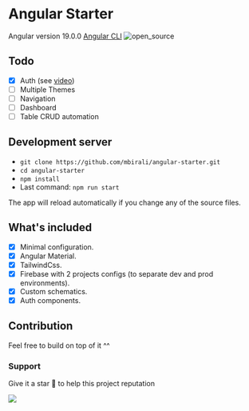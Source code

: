# Angular Starter

Angular version 19.0.0 [Angular CLI](https://github.com/angular/angular-cli)
![open_source](https://github.com/user-attachments/assets/968faa16-7381-4ed0-b7b2-226edaf742a7)




## Todo

-   [x] Auth (see [video](https://youtu.be/EW-nyOwHALo?si=RhoUjMcC91GStdKS))
-   [ ] Multiple Themes
-   [ ] Navigation
-   [ ] Dashboard
-   [ ] Table CRUD automation

## Development server

-   `git clone https://github.com/mbirali/angular-starter.git`
-   `cd angular-starter`
-   `npm install`
-   Last command: `npm run start`

The app will reload automatically if you change any of the source files.

## What's included

-   [x] Minimal configuration.
-   [x] Angular Material.
-   [x] TailwindCss.
-   [x] Firebase with 2 projects configs (to separate dev and prod environments).
-   [x] Custom schematics.
-   [x] Auth components.

## Contribution

Feel free to build on top of it ^^

### Support

Give it a star 🌟 to help this project reputation

<a href="https://www.buymeacoffee.com/mbirali"><img src="https://img.buymeacoffee.com/button-api/?text=Buy me a coffee&emoji=☕&slug=mbirali&button_colour=40DCA5&font_colour=ffffff&font_family=Lato&outline_colour=000000&coffee_colour=FFDD00" /></a>
